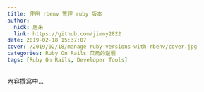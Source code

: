 ```yaml
---
title: 使用 rbenv 管理 ruby 版本
author:
  nick: 居米
  link: https://github.com/jimmy2822
date: 2019-02-18 15:37:07
cover: /2019/02/18/manage-ruby-versions-with-rbenv/cover.jpg
categories: Ruby On Rails 菜鳥的逆襲
tags: [Ruby On Rails, Developer Tools]
---
```


內容撰寫中...
